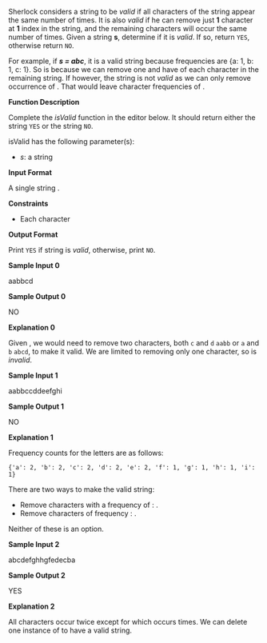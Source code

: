 Sherlock considers a string to be  _valid_  if all characters of the string appear the same number of times. It is also  _valid_  if he can remove just **1** character at **1** index in the string, and the remaining characters will occur the same number of times. Given a string  **s**, determine if it is  _valid_. If so, return  `YES`, otherwise return  `NO`.

For example, if ***s = abc***, it is a valid string because frequencies are {a: 1, b: 1, c: 1}. So is  because we can remove one  and have  of each character in the remaining string. If  however, the string is not  _valid_  as we can only remove  occurrence of  . That would leave character frequencies of  .

**Function Description**

Complete the  _isValid_  function in the editor below. It should return either the string  `YES`  or the string  `NO`.

isValid has the following parameter(s):

-   _s_: a string

**Input Format**

A single string  .

**Constraints**

-   Each character

**Output Format**

Print  `YES`  if string  is  _valid_, otherwise, print  `NO`.

**Sample Input 0**

aabbcd

**Sample Output 0**

NO

**Explanation 0**

Given  , we would need to remove two characters, both  `c`  and  `d`  `aabb`  or  `a`  and  `b`  `abcd`, to make it valid. We are limited to removing only one character, so  is  _invalid_.

**Sample Input 1**

aabbccddeefghi

**Sample Output 1**

NO

**Explanation 1**

Frequency counts for the letters are as follows:

`{'a': 2, 'b': 2, 'c': 2, 'd': 2, 'e': 2, 'f': 1, 'g': 1, 'h': 1, 'i': 1}`

There are two ways to make the valid string:

-   Remove  characters with a frequency of  :  .
-   Remove  characters of frequency  :  .

Neither of these is an option.

**Sample Input 2**

abcdefghhgfedecba

**Sample Output 2**

YES

**Explanation 2**

All characters occur twice except for  which occurs  times. We can delete one instance of  to have a valid string.
<!--stackedit_data:
eyJoaXN0b3J5IjpbMTQwNzk0NzcwNl19
-->